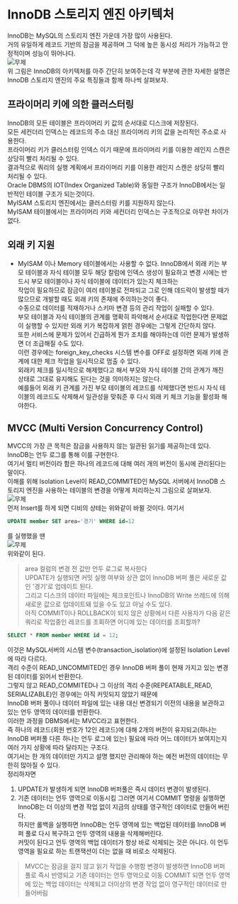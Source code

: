 # InnoDB 스토리지 엔진 아키텍처
InnoDB는 MySQL의 스토리지 엔진 가운데 가장 많이 사용된다.  
거의 유일하게 레코드 기반의 잠금을 제공하며 그 덕에 높은 동시성 처리가 가능하고 안정적이며 성능이 뛰어나다.  
![무제](https://user-images.githubusercontent.com/23313008/169311099-b5322517-a467-406b-a6ae-0e0609ff1b27.png)  
위 그림은 InnoDB의 아키텍처를 아주 간단히 보여주는데 각 부분에 관한 자세한 설명은 InnoDB 스토리지 엔진의 주요 특징들과 함께 하나씩 살펴보자.  
## 프라이머리 키에 의한 클러스터링
InnoDB의 모든 테이블은 프라이머리 키 값의 순서대로 디스크에 저장된다.  
모든 세컨더리 인덱스는 레코드의 주소 대신 프라이머리 키의 값을 논리적인 주소로 사용한다.  
프라이머리 키가 클러스터링 인덱스 이기 때문에 프라이머리 키를 이용한 레인지 스캔은 상당히 빨리 처리될 수 있다.  
결과적으로 쿼리의 실행 계획에서 프라이머리 키를 이용한 레인지 스캔은 상당히 빨리 처리될 수 있다.  
Oracle DBMS의 IOT(Index Organized Table)와 동일한 구조가 InnoDB에서는 일반적인 테이블 구조가 되는것이다.  
MyISAM 스토리지 엔진에서는 클러스터링 키를 지원하지 않는다.  
MyISAM 테이블에서는 프라이머리 키와 세컨더리 인덱스는 구조적으로 아무런 차이가 없다.  
## 외래 키 지원
- MyISAM 이나 Memory 테이블에서는 사용할 수 없다.
InnoDB에서 외래 키는 부모 테이블과 자식 테이블 모두 해당 칼럼에 인덱스 생성이 필요하고 변경 시에는 반드시 부모 테이블이나 자식 테이블에 데이터가 있는지 체크하는  
작업이 필요하므로 잠금이 여러 테이블로 전파되고 그로 인해 데드락이 발생할 때가 많으므로 개발할 때도 외래 키의 존재에 주의하는것이 좋다.  
수동으로 데이터를 적재하거나 스키마 변경 등의 관리 작업이 실패할 수 있다.  
부모 테이블과 자식 테이블의 관계를 명확히 파악해서 순서대로 작업한다면 문제없이 실행할 수 있지만 외래 키가 복잡하게 얽힌 경우에는 그렇게 간단하지 않다.  
또한 서비스에 문제가 있어서 긴급하게 뭔가 조치를 해야하는데 이런 문제가 발생하면 더 조급해질 수도 있다.  
이런 경우에는 foreign_key_checks 시스템 변수를 OFF로 설정하면 외래 키에 관계에 대한 체크 작업을 일시적으로 멈출 수 있다.  
외래키 체크를 일시적으로 해제했다고 해서 부모와 자식 테이블 간의 관계가 깨진 상태로 그대로 유지해도 된다는 것을 의미하지는 않는다.  
예를들어 외래 키 관계를 가진 부모 테이블의 레코드를 삭제했다면 반드시 자식 테이블의 레코드도 삭제해서 일관성을 맞춰준 후 다시 외래 키 체크 기능을 활성화 해야한다.  
## MVCC (Multi Version Concurrency Control)
MVCC의 가장 큰 목적은 잠금을 사용하지 않는 일관된 읽기를 제공하는데 있다.  
InnoDB는 언두 로그를 통해 이를 구현한다.  
여기서 멀티 버전이라 함은 하나의 레코드에 대해 여러 개의 버전이 동시에 관리된다는 말이다.  
이해를 위해 Isolation Level이 READ_COMMITED인 MySQL 서버에서 InnoDB 스토리지 엔진을 사용하는 테이블의 변경을 어떻게 처리하는지 그림으로 살펴보자.  
![무제](https://user-images.githubusercontent.com/23313008/169453662-cd167107-05a2-49fc-acd0-1b6acd819f29.png)  
먼저 Insert를 하게 되면 디비의 상테는 위와같이 바뀔 것이다.
여기서
```sql
UPDATE member SET area='경기' WHERE id=12
```
를 실행했을 땐  
![무제](https://user-images.githubusercontent.com/23313008/169453933-b4e5b83b-f96e-48fa-9600-51bc7df45946.png)  
위와같이 된다.
> area 컬럼의 변경 전 값만 언두 로그로 복사한다  
UPDATE가 실행되면 커밋 실행 여부와 상관 없이 InnoDB 버퍼 풀은 새로운 값인 '경기'로 업데이트 된다.  
그리고 디스크의 데이터 파일에는 체크포인트나 InnoDB의 Write 쓰레드에 의해 새로운 값으로 업데이트돼 있을 수도 있고 아닐 수도 있다.  
아직 COMMIT이나 ROLLBACK이 되지 않은 상황에서 다른 사용자가 다음 같은 쿼리로 작업중인 레코드를 조회하면 어디에 있는 데이터를 조회할까?  

```sql
SELECT * FROM member WHERE id = 12;
```
이것은 MySQL서버의 시스템 변수(transaction_isolation)에 설정된 Isolation Level에 따라 다르다.  
격리 수준이 READ_UNCOMMITED인 경우 InnoDB 버퍼 풀이 현재 가지고 있는 변경된 데이터를 읽어서 반환한다.  
그렇지 않고 READ_COMMITED나 그 이상의 격리 수준(REPEATABLE_READ, SERIALIZABLE)인 경우에는 아직 커밋되지 않았기 때문에  
InnoDB 버퍼 풀이나 데이터 파일에 있는 내용 대신 변경되기 이전의 내용을 보관하고 있는 언두 영역의 데이터를 반환한다.  
이러한 과정을 DBMS에서는 MVCC라고 표현한다.  
즉 하나의 레코드(회원 번호가 12인 레코드)에 대해 2개의 버전이 유지되고(하나는 InnoDB 버퍼풀 다른 하나는 언두 로그에 있는) 필요에 따라 어느 데이터가 보여지는지 여러 가지 상황에 따라 달라지는 구조다.  
여기서는 한 개의 데이터만 가지고 설명 했지만 관리해야 하는 예전 버전의 데이터는 무한히 많아질 수 있다.  
정리하자면
1. UPDATE가 발생하게 되면 InnoDB 버퍼풀은 즉시 데이터 변경이 발생된다.  
2. 기존 데이터는 언두 영역으로 이동시킴
그러면 여기서 COMMIT 명령을 실행하면 InnoDB는 더 이상의 변경 작업 없이 지금의 상태를 영구적인 데이터로 만들어 버린다.  
하지만 롤백을 실행하면 InnoDB는 언두 영역에 있는 백업된 데이터를 InnoDB 버퍼 풀로 다시 복구하고 언두 영역의 내용을 삭제해버린다.  
커밋이 된다고 언두 영역의 백업 데이터가 항상 바로 삭제되는 것은 아니다. 이 언두 영역을 필요로 하는 트랜잭션이 더는 없을 때 비로소 삭제된다.  
> MVCC는 잠금을 걸지 않고 읽기 작업을 수행함
> 변경이 발생하면 InnoDB 버퍼풀로 즉시 반영되고 기존 데이터는 언두 영억으로 이동
> COMMIT 되면 언두 영역에 있는 백업 데이터는 삭제되고 더이상의 변경 작업 없이 영구적인 데이터로 만들어버림  
